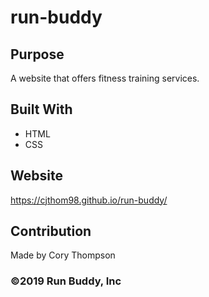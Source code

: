 # run-buddy

## Purpose
A website that offers fitness training services.

## Built With
* HTML
* CSS

## Website
https://cjthom98.github.io/run-buddy/

## Contribution
Made by Cory Thompson

### ©️2019 Run Buddy, Inc 
